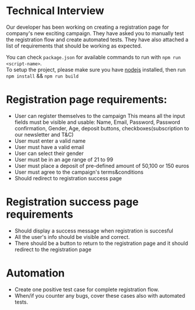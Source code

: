 # Technical Interview

Our developer has been working on creating a registration page for company's new exciting campaign. They have asked you to manually test the registration flow and create automated tests. They have also attached a list of requirements that should be working as expected. 

You can check `package.json` for available commands to run with `npm run <script-name>`.  
To setup the project, please make sure you have [nodejs](https://nodejs.dev/) installed, then run `npm install` && `npm run build` 


# Registration page requirements:
- User can register themselves to the campaign
This means all the input fields must be visible and usable:
Name, Email, Password, Password confirmation, Gender, Age, deposit buttons, checkboxes(subscription to our newsletter and T&C)
- User must enter a valid name
- User must have a valid email
- User can select their gender
- User must be in an age range of 21 to 99
- User must place a deposit of pre-defined amount of 50,100 or 150 euros
- User must agree to the campaign's terms&conditions
- Should redirect to registration success page

# Registration success page requirements
- Should display a success message when registration is succesful
- All the user's info should be visible and correct.
- There should be a button to return to the registration page and it should redirect to the registration page

# Automation
- Create one positive test case for complete registration flow.
- When/if you counter any bugs, cover these cases also with automated tests.
